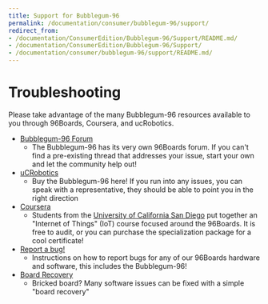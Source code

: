 ```yaml
---
title: Support for Bubblegum-96
permalink: /documentation/consumer/bubblegum-96/support/
redirect_from:
- /documentation/ConsumerEdition/Bubblegum-96/Support/README.md/
- /documentation/ConsumerEdition/Bubblegum-96/Support/
- /documentation/consumer/bubblegum-96/support/README.md/
---
```

# Troubleshooting

Please take advantage of the many Bubblegum-96 resources available to you through 96Boards, Coursera, and ucRobotics.

- [Bubblegum-96 Forum](https://discuss.96boards.org/c/products/bubblegum96/)
   - The Bubblegum-96 has its very own 96Boards forum. If you can't find a pre-existing thread that addresses your issue, start your own and let the community help out!
- [uCRobotics](http://www.ucrobotics.com.cn/)
   - Buy the Bubblegum-96 here! If you run into any issues, you can speak with a representative, they should be able to point you in the right direction
- [Coursera](https://www.coursera.org/specializations/internet-of-things)
   - Students from the [University of California San Diego](https://ucsd.edu/) put together an "Internet of Things" (IoT) course focused around the 96Boards. It is free to audit, or you can purchase the specialization package for a cool certificate!
- [Report a bug!](../../../Extras/Report_a_bug/)
   - Instructions on how to report bugs for any of our 96Boards hardware and software, this includes the Bubblegum-96!
- [Board Recovery](../installation/board-recovery/)
   - Bricked board? Many software issues can be fixed with a simple "board recovery"
